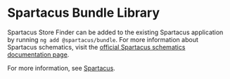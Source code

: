 # Spartacus Bundle Library

Spartacus Store Finder can be added to the existing Spartacus application by running `ng add @spartacus/bundle`. For more information about Spartacus schematics, visit the [official Spartacus schematics documentation page](https://sap.github.io/spartacus-docs/schematics/).

For more information, see [Spartacus](https://github.com/SAP/spartacus).
